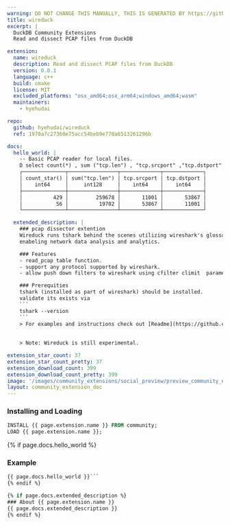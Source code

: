 ```yaml
---
warning: DO NOT CHANGE THIS MANUALLY, THIS IS GENERATED BY https://github/duckdb/community-extensions repository, check README there
title: wireduck
excerpt: |
  DuckDB Community Extensions
  Read and dissect PCAP files from DuckDB

extension:
  name: wireduck
  description: Read and dissect PCAP files from DuckDB
  version: 0.0.1
  language: c++
  build: cmake
  license: MIT
  excluded_platforms: "osx_amd64;osx_arm64;windows_amd64;wasm"
  maintainers:
    - hyehudai

repo:
  github: hyehudai/wireduck
  ref: 1970a7c27360e75acc54beb9e778a6513261296b

docs:
  hello_world: |
    -- Basic PCAP reader for local files.
    D select count(*) , sum ("tcp.len") , "tcp.srcport" ,"tcp.dstport"   from read_pcap('~/wireduck/fix.pcap', protocols:=['ip','tcp'],climit:=100)  group by  "tcp.srcport" ,"tcp.dstport" ;;
    ┌──────────────┬────────────────┬─────────────┬─────────────┐
    │ count_star() │ sum("tcp.len") │ tcp.srcport │ tcp.dstport │
    │    int64     │     int128     │    int64    │    int64    │
    ├──────────────┼────────────────┼─────────────┼─────────────┤
    │          429 │         259678 │       11001 │       53867 │
    │           56 │          19702 │       53867 │       11001 │
    └──────────────┴────────────────┴─────────────┴─────────────┘

  extended_description: |
    ### pcap dissector extention
    Wireduck runs tshark behind the scenes utilizing wireshark's glossary to be able to parse any packet from any supported protocol to its fields. 
    enabeling network data analysis and analytics.

    ### Features
    - read_pcap table function.
    - support any protocol supported by wireshark.
    - allow push down filters to wireshark using cfilter climit  parameters

    ### Prerequities
    tshark (installed as part of wireshark) should be installed.
    validate its exists via
    ```
    tshark --version
    ```
    > For examples and instructions check out [Readme](https://github.com/hyehudai/wireduck)
    
        
    > Note: Wireduck is still experimental.

extension_star_count: 37
extension_star_count_pretty: 37
extension_download_count: 399
extension_download_count_pretty: 399
image: '/images/community_extensions/social_preview/preview_community_extension_wireduck.png'
layout: community_extension_doc
---
```


### Installing and Loading
```sql
INSTALL {{ page.extension.name }} FROM community;
LOAD {{ page.extension.name }};
```

{% if page.docs.hello_world %}
### Example
```sql
{{ page.docs.hello_world }}```
{% endif %}

{% if page.docs.extended_description %}
### About {{ page.extension.name }}
{{ page.docs.extended_description }}
{% endif %}



